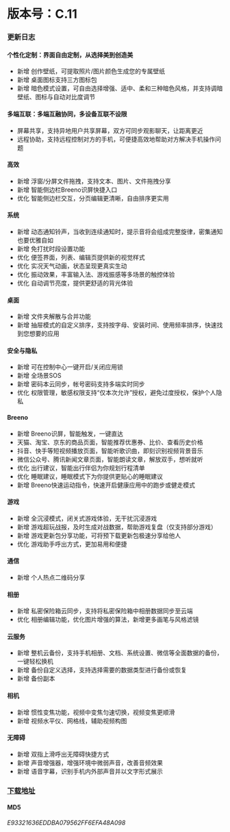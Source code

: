 # 版本号：C.11

### 更新日志

#### 个性化定制：界面自由定制，从选择美到创造美
- 新增 创作壁纸，可提取照片/图片颜色生成您的专属壁纸
- 新增 桌面图标支持三方图标包
- 新增 暗色模式设置，可自由选择增强、适中、柔和三种暗色风格，并支持调暗壁纸、图标与自动对比度调节

#### 多端互联：多端互融协同，多设备互联不设限
- 屏幕共享，支持异地用户共享屏幕，双方可同步观影聊天，让距离更近
- 远程协助，支持远程控制对方的手机，可便捷高效地帮助对方解决手机操作问题

#### 高效
- 新增 浮窗/分屏文件拖拽，支持文本、图片、文件拖拽分享
- 新增 智能侧边栏Breeno识屏快捷入口
- 优化 智能侧边栏交互，分页编辑更清晰，自由排序更实用

#### 系统
- 新增 动态通知铃声，当收到连续通知时，提示音将会组成完整旋律，密集通知也要优雅自如
- 新增 免打扰时段设置功能
- 优化 便签界面，列表、编辑页提供新的视觉样式
- 优化 实况天气动画，状态呈现更真实生动
- 优化 振动效果，丰富输入法、游戏振感等多场景的触控体验
- 优化 自动调节亮度，提供更舒适的背光体验

#### 桌面
- 新增 文件夹解散与合并功能
- 新增 抽屉模式的自定义排序，支持按字母、安装时间、使用频率排序，快速找到您想要的应用

#### 安全与隐私
- 新增 可在控制中心一键开启/关闭应用锁
- 新增 全场景SOS
- 新增 密码本云同步，帐号密码支持多端实时同步
- 优化 权限管理，敏感权限支持“仅本次允许”授权，避免过度授权，保护个人隐私

#### Breeno
- 新增 Breeno识屏，智能触发，一键直达
- 天猫、淘宝、京东的商品页面，智能推荐优惠券、比价、查看历史价格
- 抖音、快手等短视频播放页面，智能听歌识曲，即刻识别视频背景音乐
- 微信公众号、腾讯新闻文章页面，智能朗读文章，解放双手，想听就听
- 优化 出行建议，智能出行伴侣为你规划行程清单
- 优化 睡眠建议，睡眠模式下为你提供更贴心的睡眠建议
- 新增 Breeno快速运动指令，快速开启健康应用中的跑步或健走模式

#### 游戏
- 新增 全沉浸模式，闭关式游戏体验，无干扰沉浸游戏
- 新增 游戏超玩战报，及时生成对战数据，帮助游戏复盘（仅支持部分游戏）
- 新增 游戏更新包分享功能，可将预下载更新包极速分享给他人
- 优化 游戏助手呼出方式，更加易用和便捷

#### 通信
- 新增 个人热点二维码分享

#### 相册
- 新增 私密保险箱云同步，支持将私密保险箱中相册数据同步至云端
- 优化 相册编辑功能，优化图片增强的算法，新增更多画笔与风格滤镜

#### 云服务
- 新增 整机云备份，支持手机相册、文档、系统设置、微信等全面数据的备份，一键轻松换机
- 新增 备份自定义选择，支持选择需要的数据类型进行备份或恢复
- 新增 备份副本

#### 相机
- 新增 惯性变焦功能，视频中变焦匀速切换，视频变焦更顺滑
- 新增 视频水平仪、网格线，辅助视频构图

#### 无障碍
- 新增 双指上滑呼出无障碍快捷方式
- 新增 声音增强器，增强环境中微弱声音，改善音频效果
- 新增 语音字幕，识别手机内外部声音并以文字形式展示

### [下载地址](https://download.c.realme.com/osupdate/RMX2121_11_OTA_11101510_all_Mtir40VoEdSd.ozip)

#### MD5
*E93321636EDDBA079562FF6EFA48A098*
